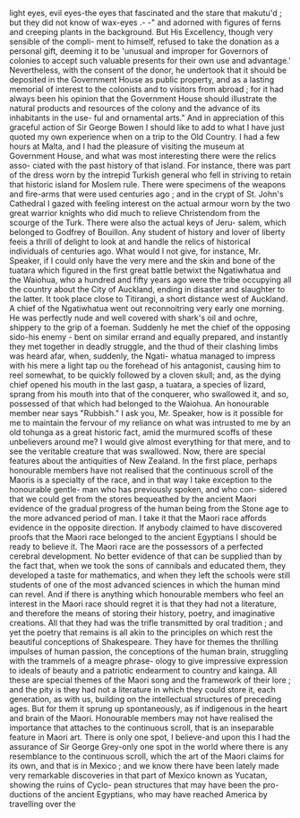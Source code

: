 light eyes, evil eyes-the eyes that fascinated and the stare that makutu'd ; but they did not know of wax-eyes .- \-" and adorned with figures of ferns and creeping plants in the background. But His Excellency, though very sensible of the compli- ment to himself, refused to take the donation as a personal gift, deeming it to be 'unusual and improper for Governors of colonies to accept such valuable presents for their own use and advantage.' Nevertheless, with the consent of the donor, he undertook that it should be deposited in the Government House as public property, and as a lasting memorial of interest to the colonists and to visitors from abroad ; for it had always been his opinion that the Government House should illustrate the natural products and resources of the colony and the advance of its inhabitants in the use- ful and ornamental arts." And in appreciation of this graceful action of Sir George Bowen I should like to add to what I have just quoted my own experience when on a trip to the Old Country. I had a few hours at Malta, and I had the pleasure of visiting the museum at Government House, and what was most interesting there were the relics asso- ciated with the past history of that island. For instance, there was part of the dress worn by the intrepid Turkish general who fell in striving to retain that historic island for Moslem rule. There were specimens of the weapons and fire-arms that were used centuries ago ; and in the crypt of St. John's Cathedral I gazed with feeling interest on the actual armour worn by the two great warrior knights who did much to relieve Christendom from the scourge of the Turk. There were also the actual keys of Jeru- salem, which belonged to Godfrey of Bouillon. Any student of history and lover of liberty feeis a thrill of delight to look at and handle the relics of historical individuals of centuries ago. What would I not give, for instance, Mr. Speaker, if I could only have the very mere and the skin and bone of the tuatara which figured in the first great battle betwixt the Ngatiwhatua and the Waiohua, who a hundred and fifty years ago were the tribe occupying all the country about the City of Auckland, ending in disaster and slaughter to the latter. It took place close to Titirangi, a short distance west of Auckland. A chief of the Ngatiwhatua went out reconnoitring very early one morning. He was perfectly nude and well covered with shark's oil and ochre, shippery to the grip of a foeman. Suddenly he met the chief of the opposing sido-his enemy - bent on similar errand and equally prepared, and instantly they met together in deadly struggle, and the thud of their clashing limbs was heard afar, when, suddenly, the Ngati- whatua managed to impress with his mere a light tap ou the forehead of his antagonist, causing him to reel somewhat, to be quickly followed by a cloven skull; and, as the dying chief opened his mouth in the last gasp, a tuatara, a species of lizard, sprang from his mouth into that of the conquerer, who swallowed it, and so, possessed of that which had belonged to the Waiohua. An honourable member near says "Rubbish." I ask you, Mr. Speaker, how is it possible for me to maintain the fervour of my reliance on what was intrusted to me by an old tohunga as a great historic fact, amid the murmured scoffs of these unbelievers around me? I would give almost everything for that mere, and to see the veritable creature that was swallowed. Now, there are special features about the antiquities of New Zealand. In the first place, perhaps honourable members have not realised that the continuous scroll of the Maoris is a specialty of the race, and in that way I take exception to the honourable gentle- man who has previously spoken, and who con- sidered that we could get from the stores bequeathed by the ancient Maori evidence of the gradual progress of the human being from the Stone age to the more advanced period of man. I take it that the Maori race affords evidence in the opposite direction. If anybody claimed to have discovered proofs that the Maori race belonged to the ancient Egyptians I should be ready to believe it. The Maori race are the possessors of a perfected cerebral development. No better evidence of that can be supplied than by the fact that, when we took the sons of cannibals and educated them, they developed a taste for mathematics, and when they left the schools were still students of one of the most advanced sciences in which the human mind can revel. And if there is anything which honourable members who feel an interest in the Maori race should regret it is that they had not a literature, and therefore the means of storing their history, poetry, and imaginative creations. All that they had was the trifle transmitted by oral tradition ; and yet the poetry that remains is all akin to the principles on which rest the beautiful conceptions of Shakespeare. They have for themes the thrilling impulses of human passion, the conceptions of the human brain, struggling with the trammels of a meagre phrase- ology to give impressive expression to ideals of beauty and a patriotic endearment to country and kainga. All these are special themes of the Maori song and the framework of their lore ; and the pity is they had not a literature in which they could store it, each generation, as with us, building on the intellectual structures of preceding ages. But for them it sprung up spontaneously, as if indigenous in the heart and brain of the Maori. Honourable members may not have realised the importance that attaches to the continuous scroll, that is an inseparable feature in Maori art. There is only one spot, I believe-and upon this I had the assurance of Sir George Grey-only one spot in the world where there is any resemblance to the continuous scroll, which the art of the Maori claims for its own, and that is in Mexico ; and we know there have been lately made very remarkable discoveries in that part of Mexico known as Yucatan, showing the ruins of Cyclo- pean structures that may have been the pro- ductions of the ancient Egyptians, who may have reached America by travelling over the 